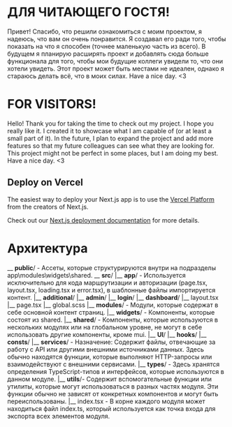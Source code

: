 # ДЛЯ ЧИТАЮЩЕГО ГОСТЯ!

Привет! Спасибо, что решили ознакомиться с моим проектом, я надеюсь, что вам он очень понравится. Я создавал его ради того, чтобы показать на что я способен (точнее маленькую часть из всего). В будущем я планирую расширять проект и добавлять сюда больше функционала для того, чтобы мои будущие коллеги увидели то, что они хотели увидеть. Этот проект может быть местами не идеален, однако я стараюсь делать всё, что в моих силах. Have a nice day. <3

# FOR VISITORS!

Hello! Thank you for taking the time to check out my project. I hope you really like it. I created it to showcase what I am capable of (or at least a small part of it). In the future, I plan to expand the project and add more features so that my future colleagues can see what they are looking for. This project might not be perfect in some places, but I am doing my best. Have a nice day. <3

## Deploy on Vercel

The easiest way to deploy your Next.js app is to use the [Vercel Platform](https://vercel.com/new?utm_medium=default-template&filter=next.js&utm_source=create-next-app&utm_campaign=create-next-app-readme) from the creators of Next.js.

Check out our [Next.js deployment documentation](https://nextjs.org/docs/deployment) for more details.

# Архитектура

\__ **public**/ - Ассеты, которые структурируются внутри на подразделы app\modules\widgets\shared.
\__ **src**/
      |__ **app**/ - Используется исключительно для кода маршрутизации и авторизации (page.tsx, layout.tsx, loading.tsx и error.tsx), в шаблонные файлы импортируется контент.
            |__ **additional**/
            |__ **admin**/
                  |__ **login**/
                  |__ **dashboard**/
            |__ layout.tsx
            |__ page.tsx
            |__ global.scss
      |__ **modules**/ - Модули, которые содержат в себе основной контент страниц.
      |__ **widgets**/ - Компоненты, которые состоят из shared.
      |__ **shared**/ - Компоненты, которые используются в нескольких модулях или на глобальном уровне, не могут в себе использовать другие компоненты, кроме mui.
            |__ **UI**/
            |__ **hooks**/
            |__ **consts**/
            |__ **services**/ - Назначение: Содержит файлы, отвечающие за работу с API или другими внешними источниками данных.   Здесь обычно находятся функции, которые выполняют HTTP-запросы или взаимодействуют с внешними сервисами.
            |__ **types**/ - Здесь хранятся определения TypeScript-типов и интерфейсов, которые используются в данном модуле.
            |__ **utils**/- Содержит вспомогательные функции или утилиты, которые могут использоваться в разных частях модуля. Эти функции обычно не зависят от конкретных компонентов и могут быть переиспользованы.
            |__ index.tsx - В корне каждого модуля может находиться файл index.ts, который используется как точка входа для экспорта всех элементов модуля.
        